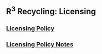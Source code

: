 ## R<sup>3</sup> Recycling: Licensing
  ### [Licensing Policy](licensing/licensingPolicy.md)
  ### [Licensing Policy Notes](licensing/licensingPolicy.md)
